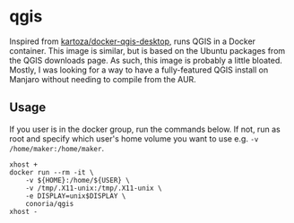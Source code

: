 # qgis 

Inspired from [kartoza/docker-qgis-desktop](https://github.com/kartoza/docker-qgis-desktop), runs QGIS in a Docker container. This image is similar, but is based on the Ubuntu packages from the QGIS downloads page. As such, this image is probably a little bloated. Mostly, I was looking for a way to have a fully-featured QGIS install on Manjaro without needing to compile from the AUR.

## Usage

If you user is in the docker group, run the commands below. If not, run as root and specify which user's home volume you want to use e.g. `-v /home/maker:/home/maker`.

```
xhost +
docker run --rm -it \
	-v ${HOME}:/home/${USER} \
	-v /tmp/.X11-unix:/tmp/.X11-unix \
	-e DISPLAY=unix$DISPLAY \
	conoria/qgis
xhost -
```
